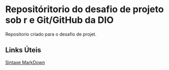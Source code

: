 # Repositóritorio do desafio de projeto sob r e Git/GitHub da DIO                
Repositorio  criado  para o desafio de projet.

## Links  Úteis
[Sintaxe  MarkDown](https://docs.pipz.com/central-de-ajuda/learning-center/guia-basico-de-markdown#open)
